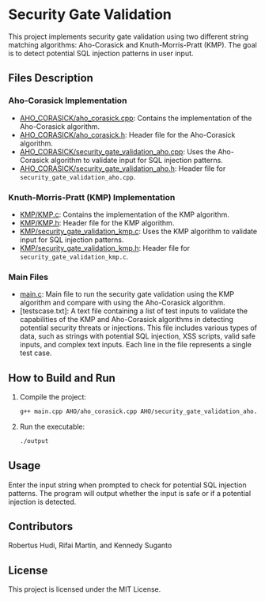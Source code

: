 # Security Gate Validation

This project implements security gate validation using two different string matching algorithms: Aho-Corasick and Knuth-Morris-Pratt (KMP). The goal is to detect potential SQL injection patterns in user input.

## Files Description

### Aho-Corasick Implementation

- [AHO_CORASICK/aho_corasick.cpp](AHO_CORASICK/aho_corasick.cpp): Contains the implementation of the Aho-Corasick algorithm.
- [AHO_CORASICK/aho_corasick.h](AHO_CORASICK/aho_corasick.h): Header file for the Aho-Corasick algorithm.
- [AHO_CORASICK/security_gate_validation_aho.cpp](AHO_CORASICK/security_gate_validation_aho.cpp): Uses the Aho-Corasick algorithm to validate input for SQL injection patterns.
- [AHO_CORASICK/security_gate_validation_aho.h](AHO_CORASICK/security_gate_validation_aho.h): Header file for `security_gate_validation_aho.cpp`.

### Knuth-Morris-Pratt (KMP) Implementation

- [KMP/KMP.c](KMP/KMP.c): Contains the implementation of the KMP algorithm.
- [KMP/KMP.h](KMP/KMP.h): Header file for the KMP algorithm.
- [KMP/security_gate_validation_kmp.c](KMP/security_gate_validation_kmp.c): Uses the KMP algorithm to validate input for SQL injection patterns.
- [KMP/security_gate_validation_kmp.h](KMP/security_gate_validation_kmp.h): Header file for `security_gate_validation_kmp.c`.

### Main Files

- [main.c](main.c): Main file to run the security gate validation using the KMP algorithm and compare with using the Aho-Corasick algorithm.
- [testscase.txt]: A text file containing a list of test inputs to validate the capabilities of the KMP and Aho-Corasick algorithms in detecting potential security threats or injections. This file includes various types of data, such as strings with potential SQL injection, XSS scripts, valid safe inputs, and complex text inputs. Each line in the file represents a single test case.

## How to Build and Run

1. Compile the project:
    ```sh
    g++ main.cpp AHO/aho_corasick.cpp AHO/security_gate_validation_aho.cpp KMP/KMP.cpp KMP/security_gate_validation_kmp.cpp -o output
    ```

2. Run the executable:
    ```sh
    ./output
    ```

## Usage

Enter the input string when prompted to check for potential SQL injection patterns. The program will output whether the input is safe or if a potential injection is detected.

## Contributors

Robertus Hudi, Rifai Martin, and Kennedy Suganto

## License

This project is licensed under the MIT License.